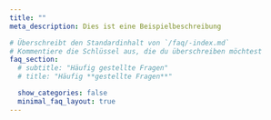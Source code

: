 ```yaml
---
title: ""
meta_description: Dies ist eine Beispielbeschreibung

# Überschreibt den Standardinhalt von `/faq/-index.md`
# Kommentiere die Schlüssel aus, die du überschreiben möchtest
faq_section:
  # subtitle: "Häufig gestellte Fragen"
  # title: "Häufig **gestellte Fragen**"

  show_categories: false
  minimal_faq_layout: true
---
```

